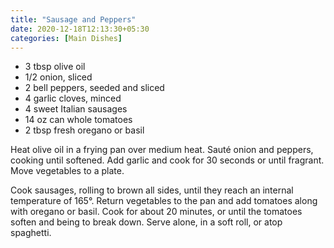 ```yaml
---
title: "Sausage and Peppers"
date: 2020-12-18T12:13:30+05:30
categories: [Main Dishes]
---
```


* 3 tbsp olive oil  
* 1/2 onion, sliced  
* 2 bell peppers, seeded and sliced 
* 4 garlic cloves, minced 
* 4 sweet Italian sausages 
* 14 oz can whole tomatoes 
* 2 tbsp fresh oregano or basil

Heat olive oil in a frying pan over medium heat. Sauté onion and peppers, cooking until softened. Add garlic and cook for 30 seconds or until fragrant. Move vegetables to a plate.

Cook sausages, rolling to brown all sides, until they reach an internal temperature of 165°. Return vegetables to the pan and add tomatoes along with oregano or basil. Cook for about 20 minutes, or until the tomatoes soften and being to break down. Serve alone, in a soft roll, or atop spaghetti.